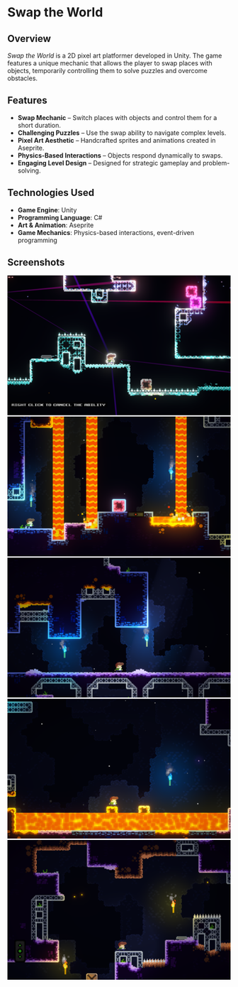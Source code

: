 # Swap the World  

## Overview  
*Swap the World* is a 2D pixel art platformer developed in Unity. The game features a unique mechanic that allows the player to swap places with objects, temporarily controlling them to solve puzzles and overcome obstacles.  

## Features  
- **Swap Mechanic** – Switch places with objects and control them for a short duration.  
- **Challenging Puzzles** – Use the swap ability to navigate complex levels.  
- **Pixel Art Aesthetic** – Handcrafted sprites and animations created in Aseprite.  
- **Physics-Based Interactions** – Objects respond dynamically to swaps.  
- **Engaging Level Design** – Designed for strategic gameplay and problem-solving.  

## Technologies Used  
- **Game Engine**: Unity  
- **Programming Language**: C#  
- **Art & Animation**: Aseprite  
- **Game Mechanics**: Physics-based interactions, event-driven programming  

## Screenshots  
![Gameplay Screenshot 1](screenshots/image1.png)  
![Gameplay Screenshot 2](screenshots/image2.png)  
![Gameplay Screenshot 3](screenshots/image3.png)  
![Gameplay Screenshot 4](screenshots/image4.png)  
![Gameplay Screenshot 5](screenshots/image5.png)  
